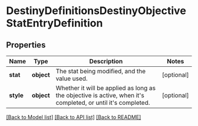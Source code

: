 # DestinyDefinitionsDestinyObjectiveStatEntryDefinition

## Properties
Name | Type | Description | Notes
------------ | ------------- | ------------- | -------------
**stat** | **object** | The stat being modified, and the value used. | [optional] 
**style** | **object** | Whether it will be applied as long as the objective is active, when it&#39;s completed, or until it&#39;s completed. | [optional] 

[[Back to Model list]](../README.md#documentation-for-models) [[Back to API list]](../README.md#documentation-for-api-endpoints) [[Back to README]](../README.md)



